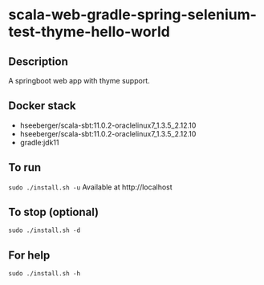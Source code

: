 # scala-web-gradle-spring-selenium-test-thyme-hello-world

## Description
A springboot web app with thyme support.

## Docker stack
- hseeberger/scala-sbt:11.0.2-oraclelinux7_1.3.5_2.12.10
- hseeberger/scala-sbt:11.0.2-oraclelinux7_1.3.5_2.12.10
- gradle:jdk11

## To run
`sudo ./install.sh -u`
Available at http://localhost

## To stop (optional)
`sudo ./install.sh -d`

## For help
`sudo ./install.sh -h`

